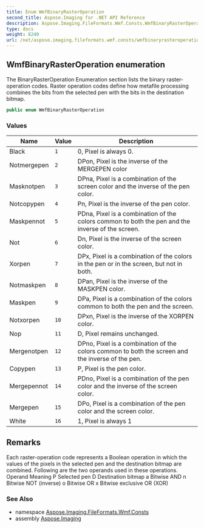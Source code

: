 ```yaml
---
title: Enum WmfBinaryRasterOperation
second_title: Aspose.Imaging for .NET API Reference
description: Aspose.Imaging.FileFormats.Wmf.Consts.WmfBinaryRasterOperation enum. The BinaryRasterOperation Enumeration section lists the binary rasteroperation codes. Raster operation codes define how metafile processing combines the bits from the selected pen with the bits in the destination bitmap
type: docs
weight: 8240
url: /net/aspose.imaging.fileformats.wmf.consts/wmfbinaryrasteroperation/
---
```

## WmfBinaryRasterOperation enumeration

The BinaryRasterOperation Enumeration section lists the binary raster-operation codes. Raster operation codes define how metafile processing combines the bits from the selected pen with the bits in the destination bitmap.

```csharp
public enum WmfBinaryRasterOperation
```

### Values

| Name | Value | Description |
| --- | --- | --- |
| Black | `1` | 0, Pixel is always 0. |
| Notmergepen | `2` | DPon, Pixel is the inverse of the MERGEPEN color |
| Masknotpen | `3` | DPna, Pixel is a combination of the screen color and the inverse of the pen color. |
| Notcopypen | `4` | Pn, Pixel is the inverse of the pen color. |
| Maskpennot | `5` | PDna, Pixel is a combination of the colors common to both the pen and the inverse of the screen. |
| Not | `6` | Dn, Pixel is the inverse of the screen color. |
| Xorpen | `7` | DPx, Pixel is a combination of the colors in the pen or in the screen, but not in both. |
| Notmaskpen | `8` | DPan, Pixel is the inverse of the MASKPEN color. |
| Maskpen | `9` | DPa, Pixel is a combination of the colors common to both the pen and the screen. |
| Notxorpen | `10` | DPxn, Pixel is the inverse of the XORPEN color. |
| Nop | `11` | D, Pixel remains unchanged. |
| Mergenotpen | `12` | DPno, Pixel is a combination of the colors common to both the screen and the inverse of the pen. |
| Copypen | `13` | P, Pixel is the pen color. |
| Mergepennot | `14` | PDno, Pixel is a combination of the pen color and the inverse of the screen color. |
| Mergepen | `15` | DPo, Pixel is a combination of the pen color and the screen color. |
| White | `16` | 1, Pixel is always 1 |

## Remarks

Each raster-operation code represents a Boolean operation in which the values of the pixels in the selected pen and the destination bitmap are combined. Following are the two operands used in these operations. Operand Meaning P Selected pen D Destination bitmap a Bitwise AND n Bitwise NOT (inverse) o Bitwise OR x Bitwise exclusive OR (XOR)

### See Also

* namespace [Aspose.Imaging.FileFormats.Wmf.Consts](../../aspose.imaging.fileformats.wmf.consts/)
* assembly [Aspose.Imaging](../../)


